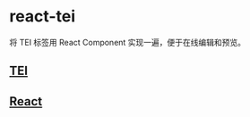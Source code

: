 # react-tei

将 TEI 标签用 React Component 实现一遍，便于在线编辑和预览。

## [TEI](http://www.tei-c.org/index.xml)

## [React](https://reactjs.org/)